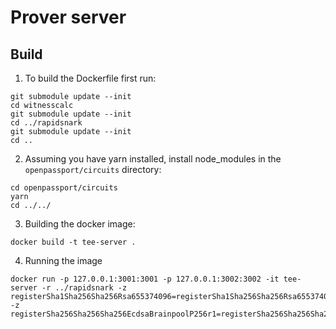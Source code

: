# Prover server

## Build

1. To build the Dockerfile first run:

```
git submodule update --init
cd witnesscalc
git submodule update --init
cd ../rapidsnark
git submodule update --init
cd ..
```

2. Assuming you have yarn installed, install node_modules in the `openpassport/circuits` directory:

```
cd openpassport/circuits
yarn
cd ../../
```

3. Building the docker image:

```
docker build -t tee-server .
```

4. Running the image

```
docker run -p 127.0.0.1:3001:3001 -p 127.0.0.1:3002:3002 -it tee-server -r ../rapidsnark -z registerSha1Sha256Sha256Rsa655374096=registerSha1Sha256Sha256Rsa655374096.zkey -z registerSha256Sha256Sha256EcdsaBrainpoolP256r1=registerSha256Sha256Sha256EcdsaBrainpoolP256r1.zkey
```
